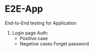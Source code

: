 # E2E-App
End-to-End testing for Application

1. Login page
   Auth:
   - Positive case
   - Negetive cases
  Forget password
